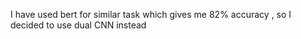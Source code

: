 I have used bert for similar task which gives me 82% accuracy , so I decided to use dual CNN instead
